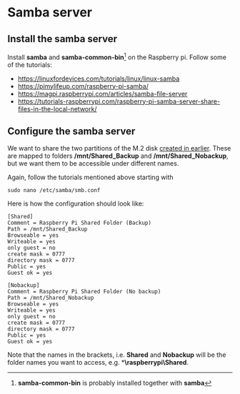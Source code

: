 # Samba server

## Install the samba server

Install **samba** and **samba-common-bin**[^1] on the Raspberry pi. Follow some of the tutorials:

* <https://linuxfordevices.com/tutorials/linux/linux-samba>
* <https://pimylifeup.com/raspberry-pi-samba/>
* <https://magpi.raspberrypi.com/articles/samba-file-server>
* <https://tutorials-raspberrypi.com/raspberry-pi-samba-server-share-files-in-the-local-network/>

## Configure the samba server

We want to share the two partitions of the M.2 disk [created in earlier](PrepareHardwareAndStorage.md).
These are mapped to folders **/mnt/Shared_Backup** and **/mnt/Shared_Nobackup**, but we want them to be accessible under different names.

Again, follow the tutorials mentioned above starting with

`sudo nano /etc/samba/smb.conf`

Here is how the configuration should look like:

```text
[Shared]
Comment = Raspberry Pi Shared Folder (Backup)
Path = /mnt/Shared_Backup
Browseable = yes
Writeable = yes
only guest = no
create mask = 0777
directory mask = 0777
Public = yes
Guest ok = yes

[Nobackup]
Comment = Raspberry Pi Shared Folder (No backup)
Path = /mnt/Shared_Nobackup
Browseable = yes
Writeable = yes
only guest = no
create mask = 0777
directory mask = 0777
Public = yes
Guest ok = yes
```

Note that the names in the brackets, i.e. **Shared** and **Nobackup** will be the folder names you want to access, e.g. ***\\raspberrypi\Shared**.

[^1]: **samba-common-bin** is probably installed together with **samba**
